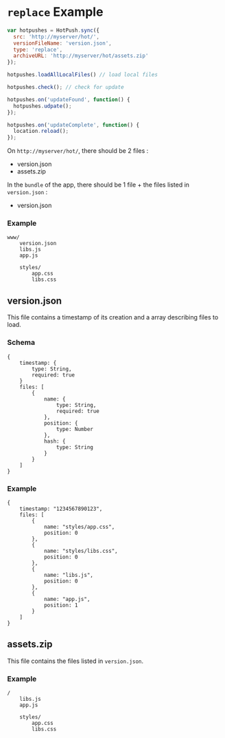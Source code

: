 # `replace` Example

```javascript
var hotpushes = HotPush.sync({
  src: 'http://myserver/hot/',
  versionFileName: 'version.json',
  type: 'replace',
  archiveURL: 'http://myserver/hot/assets.zip'
});

hotpushes.loadAllLocalFiles() // load local files

hotpushes.check(); // check for update

hotpushes.on('updateFound', function() {
  hotpushes.udpate();
});

hotpushes.on('updateComplete', function() {
  location.reload();
});

```

On `http://myserver/hot/`, there should be 2 files :

- version.json
- assets.zip

In the `bundle` of the app, there should be 1 file + the files listed in `version.json` :

- version.json

### Example
```
www/
    version.json
	libs.js
	app.js
	
	styles/
		app.css
		libs.css
```

## version.json
This file contains a timestamp of its creation and a array describing files to load.

### Schema
```
{
	timestamp: {
		type: String,
		required: true
	}
	files: [
		{
			name: {
				type: String,
				required: true
			},
			position: {
				type: Number
			},
			hash: {
				type: String
			}
		}
	]
}
```

### Example
```
{
	timestamp: "1234567890123",
	files: [
		{
			name: "styles/app.css",
			position: 0
		},
		{
			name: "styles/libs.css",
			position: 0
		},
		{
			name: "libs.js",
			position: 0
		},
		{
			name: "app.js",
			position: 1
		}
	]
}
```

## assets.zip
This file contains the files listed in `version.json`.

### Example
```
/
	libs.js
	app.js
	
	styles/
		app.css
		libs.css
```
